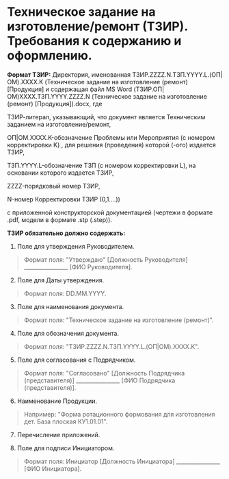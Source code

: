 # Техническое задание на изготовление/ремонт (ТЗИР). Требования к содержанию и оформлению.

**Формат ТЗИР:** Директория, именованная ТЗИР.ZZZZ.N.ТЗП.YYYY.L.(ОП|ОМ).ХХХХ.K (Техническое задание на изготовление (ремонт) [Продукция] и содержащая файл MS Word (ТЗИР.ОП|ОМ)ХХХХ.ТЗП.YYYY.ZZZZ.N (Техническое задание на изготовление (ремонт) [Продукция]).docx, где 

ТЗИР-литерал, указывающий, что документ является Техническим заданием на изготовление/ремонт, 

ОП|ОМ.XXXX.K-обозначение Проблемы или Мероприятия (с номером корректировки K) , для решения (проведения) которой (-ого) издается ТЗИР, 

ТЗП.YYYY.L-обозначение ТЗП (с номером корректировки L), на основании которого издается ТЗИР, 

ZZZZ-порядковый номер ТЗИР, 

N-номер Корректировки ТЗИР (0,1....)) 

с приложенной конструкторской документацией (чертежи в формате .pdf, модели в формате .stp (.step)).

**ТЗИР обязательно должно содержать:**

1.    Поле для утверждения Руководителем.
>Формат поля: "Утверждаю" [Должность Руководителя]  ________________ [ФИО Руководителя].

2.    Поле для Даты утверждения.
>Формат поля: DD.MM.YYYY.

3.    Поле для наименования документа.
>Формат поля: "Техническое задание на изготовление (ремонт)".

4.    Поле для обозначения документа.
>Формат поля: "ТЗИР.ZZZZ.N.ТЗП.YYYY.L.(ОП|ОМ).ХХХХ.K".

5.    Поле для согласования с Подрядчиком.
>Формат поля: "Согласовано" [Должность Подрядчика (представителя)]  ________________ [ФИО Подрядчика (представителя)].

6.    Наименование Продукции.
>Например: "Форма ротационного формования для изготовления дет. База плоская КУ1.01.01".

7.    Перечисление приложений.

8.   Поле для подписи Инициатором.
>Формат поля: Инициатор [Должность Инициатора]  ________________ [ФИО Инициатора].

